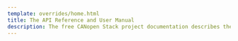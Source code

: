 ```yaml
---
template: overrides/home.html
title: The API Reference and User Manual
description: The free CANopen Stack project documentation describes the principle usage and some examples and includes various examples.
---
```

